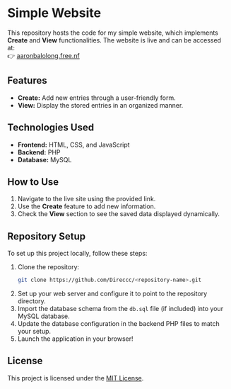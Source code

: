 # Simple Website  

This repository hosts the code for my simple website, which implements **Create** and **View** functionalities. The website is live and can be accessed at:  
👉 [aaronbalolong.free.nf](http://aaronbalolong.free.nf)  

## Features  
- **Create:** Add new entries through a user-friendly form.  
- **View:** Display the stored entries in an organized manner.  

## Technologies Used  
- **Frontend:** HTML, CSS, and JavaScript  
- **Backend:** PHP  
- **Database:** MySQL  

## How to Use  
1. Navigate to the live site using the provided link.  
2. Use the **Create** feature to add new information.  
3. Check the **View** section to see the saved data displayed dynamically.  

## Repository Setup  
To set up this project locally, follow these steps:  
1. Clone the repository:  
   ```bash  
   git clone https://github.com/Direccc/<repository-name>.git  
   ```  
2. Set up your web server and configure it to point to the repository directory.  
3. Import the database schema from the `db.sql` file (if included) into your MySQL database.  
4. Update the database configuration in the backend PHP files to match your setup.  
5. Launch the application in your browser!  

## License  
This project is licensed under the [MIT License](LICENSE).  
